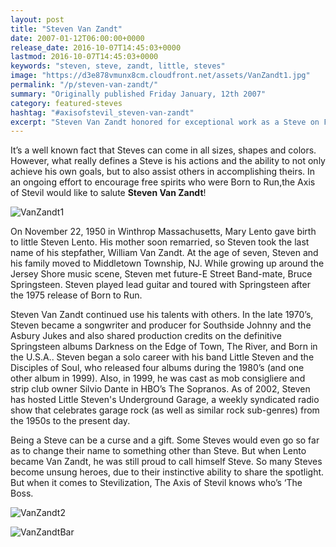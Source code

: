 ```yaml
---
layout: post
title: "Steven Van Zandt"
date: 2007-01-12T06:00:00+0000
release_date: 2016-10-07T14:45:03+0000
lastmod: 2016-10-07T14:45:03+0000
keywords: "steven, steve, zandt, little, steves"
image: "https://d3e878vmunx8cm.cloudfront.net/assets/VanZandt1.jpg"
permalink: "/p/steven-van-zandt/"
summary: "Originally published Friday January, 12th 2007"
category: featured-steves
hashtag: "#axisofstevil_steven-van-zandt"
excerpt: "Steven Van Zandt honored for exceptional work as a Steve on Friday January, 12th 2007"
---
```


[id_1]: https://d3e878vmunx8cm.cloudfront.net/assets/VanZandt1.jpg "VanZandt1"[id_2]: https://d3e878vmunx8cm.cloudfront.net/assets/VanZandt2.jpg "VanZandt2"[id_3]: https://d3e878vmunx8cm.cloudfront.net/assets/VanZandtbar.jpg "VanZandt Bar"

It’s a well known fact that Steves can come in all sizes, shapes and colors.  However, what really defines a Steve is his actions and the ability to not only achieve his own goals, but to also assist others in accomplishing theirs.  In an ongoing effort to encourage free spirits who were Born to Run,the Axis of Stevil would like to salute **Steven Van Zandt**!

![VanZandt1][id_1]

On November 22, 1950 in Winthrop Massachusetts, Mary Lento gave birth to little Steven Lento. His mother soon remarried, so Steven took the last name of his stepfather, William Van Zandt.  At the age of seven, Steven and his family moved to Middletown Township, NJ.  While growing up around the Jersey Shore music scene, Steven met future-E Street Band-mate, Bruce Springsteen.  Steven played lead guitar and toured with Springsteen after the 1975 release of Born to Run.

Steven Van Zandt continued use his talents with others.  In the late 1970’s, Steven became a songwriter and producer for Southside Johnny and the Asbury Jukes and also shared production credits on the definitive Springsteen albums Darkness on the Edge of Town, The River, and Born in the U.S.A..  Steven began a solo career with his band Little Steven and the Disciples of Soul, who released four albums during the 1980’s (and one other album in 1999). Also, in 1999, he was cast as mob consigliere and strip club owner Silvio Dante in HBO’s The Sopranos. As of 2002, Steven has hosted Little Steven's Underground Garage, a weekly syndicated radio show that celebrates garage rock (as well as similar rock sub-genres) from the 1950s to the present day.

Being a Steve can be a curse and a gift.  Some Steves would even go so far as to change their name to something other than Steve.  But when Lento became Van Zandt, he was still proud to call himself Steve. So many Steves become unsung heroes, due to their instinctive ability to share the spotlight.  But when it comes to Stevilization, The Axis of Stevil knows who’s ‘The Boss.

![VanZandt2][id_2]

![VanZandtBar][id_3]
